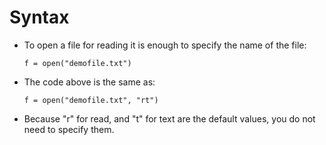 # Syntax
- To open a file for reading it is enough to specify the name of the file:
    ```
    f = open("demofile.txt")
    ```
- The code above is the same as:
    ```
    f = open("demofile.txt", "rt")
    ```
- Because "r" for read, and "t" for text are the default values, you do not need to specify them.

